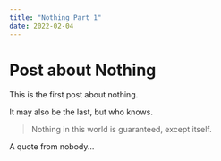 ```yaml
---
title: "Nothing Part 1"
date: 2022-02-04
---
```


# Post about Nothing

This is the first post about nothing. 

It may also be the last, but who knows.

> Nothing in this world is guaranteed, except itself.

A quote from nobody...
